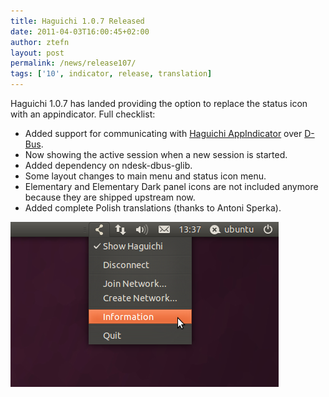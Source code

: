 ```yaml
---
title: Haguichi 1.0.7 Released
date: 2011-04-03T16:00:45+02:00
author: ztefn
layout: post
permalink: /news/release107/
tags: ['10', indicator, release, translation]
---
```

Haguichi 1.0.7 has landed providing the option to replace the status icon with an appindicator. Full checklist:

  * Added support for communicating with <a href="https://launchpad.net/haguichi-indicator" target="_blank">Haguichi AppIndicator</a> over <a href="https://en.wikipedia.org/wiki/D-Bus" target="_blank">D-Bus</a>.
  * Now showing the active session when a new session is started.
  * Added dependency on ndesk-dbus-glib.
  * Some layout changes to main menu and status icon menu.
  * Elementary and Elementary Dark panel icons are not included anymore because they are shipped upstream now.
  * Added complete Polish translations (thanks to Antoni Sperka).

<img class="aligncenter" title="Haguichi AppIndicator" src="/resources/107-haguichi-appindicator.png" alt="" width="429" height="264" />

